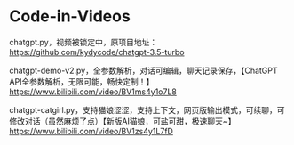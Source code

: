 # Code-in-Videos

chatgpt.py，视频被锁定中，原项目地址：https://github.com/kydycode/chatgpt-3.5-turbo

chatgpt-demo-v2.py，全参数解析，对话可编辑，聊天记录保存，【ChatGPT API全参数解析，无限可能，畅快定制！】 https://www.bilibili.com/video/BV1ms4y1o7L8

chatgpt-catgirl.py，支持猫娘涩涩，支持上下文，网页版输出模式，可续聊，可修改对话（虽然麻烦了点）【新版AI猫娘，可盐可甜，极速聊天~】 https://www.bilibili.com/video/BV1zs4y1L7fD

